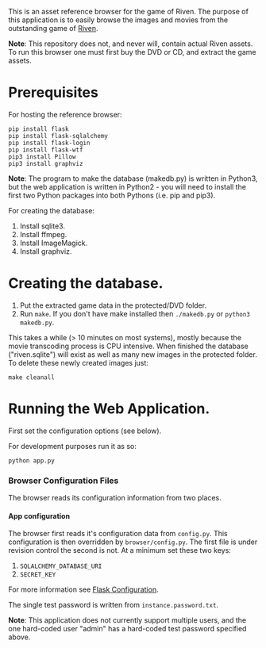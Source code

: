 This is an asset reference browser for the game of Riven. The purpose
of this application is to easily browse the images and movies from the
outstanding game of [Riven](http://cyan.com/games/riven/).

**Note**: This repository does not, and never will, contain actual Riven
assets. To run this browser one must first buy the DVD or CD, and
extract the game assets.

# Prerequisites

For hosting the reference browser:

    pip install flask
    pip install flask-sqlalchemy
    pip install flask-login
    pip install flask-wtf
    pip3 install Pillow
    pip3 install graphviz

**Note**: The program to make the database (makedb.py) is written in Python3, but the
web application is written in Python2 - you will need to install the first two Python
packages into both Pythons (i.e. pip and pip3).

For creating the database:

1. Install sqlite3.
1. Install ffmpeg.
1. Install ImageMagick.
1. Install graphviz.

# Creating the database.

1. Put the extracted game data in the protected/DVD folder.
2. Run `make`. If you don't have make installed then `./makedb.py`
   or `python3 makedb.py`.

This takes a while (> 10 minutes on most systems), mostly because
the movie transcoding process is CPU intensive. When finished the
database ("riven.sqlite") will exist as well as many new images
in the protected folder. To delete these newly created images just:

    make cleanall

# Running the Web Application.

First set the configuration options (see below).

For development purposes run it as so:

    python app.py

### Browser Configuration Files

The browser reads its configuration information from two places.

#### App configuration

The browser first reads it's configuration data from `config.py`. This configuration
is then overridden by `browser/config.py`. The first file is under revision control
the second is not. At a minimum set these two keys:

1. `SQLALCHEMY_DATABASE_URI`
2. `SECRET_KEY`

For more information see [Flask Configuration](http://flask.pocoo.org/docs/0.12/config/).

The single test password is written from `instance.password.txt`.

**Note**: This application does not currently support multiple users, and
the one hard-coded user "admin" has a hard-coded test password specified above.
